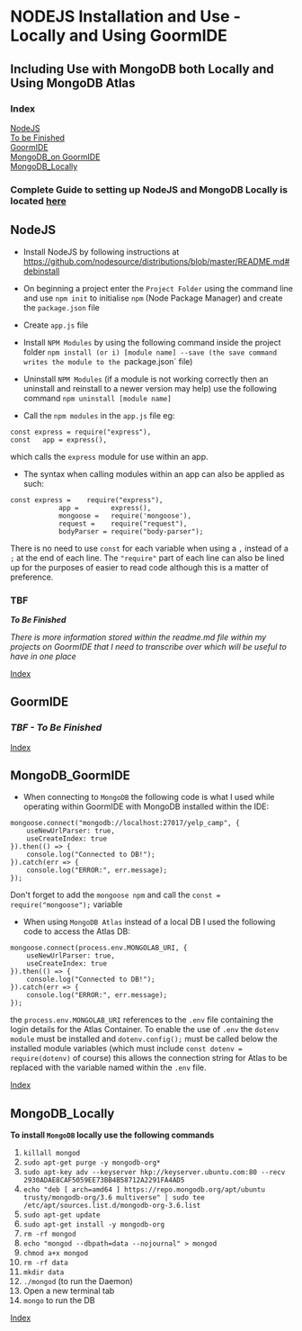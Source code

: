 NODEJS Installation and Use - Locally and Using GoormIDE
======
Including Use with MongoDB both Locally and Using MongoDB Atlas
------

### Index  
  
[NodeJS](#NodeJS)  
[To be Finished](#TBF)  
[GoormIDE](#GoormIDE)  
[MongoDB_on GoormIDE](#MongoDB_GoormIDE)  
[MongoDB_Locally](#MongoDB_Locally)  
  
  
### Complete Guide to setting up NodeJS and MongoDB Locally is located [here](https://zarkom.net/blogs/linux-ubuntu-local-coding-environment-1528)  
  
NodeJS
------  

* Install NodeJS by following instructions at https://github.com/nodesource/distributions/blob/master/README.md#debinstall

* On beginning a project enter the `Project Folder` using the command line and use `npm init` to initialise `npm` (Node Package Manager) and create the `package.json` file

* Create `app.js` file 

* Install `NPM Modules` by using the following command inside the project folder `npm install (or i) [module name] --save (the save command writes the module to the `package.json` file)

* Uninstall `NPM Modules` (if a module is not working correctly then an uninstall and reinstall to a newer version may help) use the following command `npm uninstall [module name]`

* Call the `npm modules` in the `app.js` file eg: 
```
const express = require("express"),
const	app = express(),
```
which calls the `express` module for use within an app.

* The syntax when calling modules within an app can also be applied as such:
```
const express =    require("express"),
			app =        express(),
			mongoose =   require('mongoose'),
			request =    require("request"),
			bodyParser = require("body-parser");
```
There is no need to use `const` for each variable when using a `,` instead of a `;` at the end of each line. The `"require"` part of each line can also be lined up for the purposes of easier to read code although this is a matter of preference.  

### TBF  
**_To Be Finished_**  

*There is more information stored within the readme.md file within my projects on GoormIDE that I need to transcribe over which will be useful to have in one place*  
  
[Index](#Index)  
  
GoormIDE
------
### _TBF - To Be Finished_  
  
[Index](#Index)  
  
MongoDB_GoormIDE  
------

* When connecting to `MongoDB` the following code is what I used while operating within GoormIDE with MongoDB installed within the IDE:
```
mongoose.connect("mongodb://localhost:27017/yelp_camp", {
	useNewUrlParser: true,
	useCreateIndex: true
}).then(() => {
	console.log("Connected to DB!");
}).catch(err => {
	console.log("ERROR:", err.message);
});
```
Don't forget to add the `mongoose npm` and call the `const = require("mongoose");` variable

* When using `MongoDB Atlas` instead of a local DB I used the following code to access the Atlas DB:
```
mongoose.connect(process.env.MONGOLAB_URI, {
	useNewUrlParser: true,
	useCreateIndex: true
}).then(() => {
	console.log("Connected to DB!");
}).catch(err => {
	console.log("ERROR:", err.message);
});
```
the `process.env.MONGOLAB_URI` references to the `.env` file containing the login details for the Atlas Container. To enable the use of `.env` the `dotenv module` must be installed and `dotenv.config();` must be called below the installed module variables (which must include `const dotenv = require(dotenv)` of course) this allows the connection string for Atlas to be replaced with the variable named within the `.env` file.  
  
[Index](#Index)    
  
MongoDB_Locally  
------  
  
**To install `MongoDB` locally use the following commands**
   1. `killall mongod`
   2. `sudo apt-get purge -y mongodb-org*`
   3. `sudo apt-key adv --keyserver hkp://keyserver.ubuntu.com:80 --recv 2930ADAE8CAF5059EE73BB4B58712A2291FA4AD5`
   4. `echo "deb [ arch=amd64 ] https://repo.mongodb.org/apt/ubuntu trusty/mongodb-org/3.6 multiverse" | sudo tee     /etc/apt/sources.list.d/mongodb-org-3.6.list`
   5. `sudo apt-get update`
   6. `sudo apt-get install -y mongodb-org`
   7. `rm -rf mongod`
   8. `echo "mongod --dbpath=data --nojournal" > mongod`
   9. `chmod a+x mongod`
   10. `rm -rf data`
   11. `mkdir data`
   12. `./mongod`  (to run the Daemon)
   13. Open a new terminal tab
   14. `mongo` to run the DB
  
[Index](#Index)

